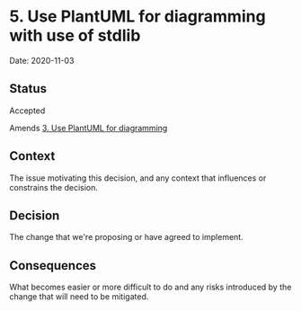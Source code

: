 # 5. Use PlantUML for diagramming with use of stdlib

Date: 2020-11-03

## Status

Accepted

Amends [3. Use PlantUML for diagramming](0003-use-plantuml-for-diagramming.md)

## Context

The issue motivating this decision, and any context that influences or constrains the decision.

## Decision

The change that we're proposing or have agreed to implement.

## Consequences

What becomes easier or more difficult to do and any risks introduced by the change that will need to be mitigated.
